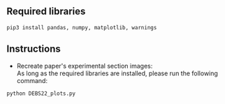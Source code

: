 ## Required libraries

```
pip3 install pandas, numpy, matplotlib, warnings
```

## Instructions
* Recreate paper's experimental section images: <br>
As long as the required libraries are installed, please run the following command: 
```
python DEBS22_plots.py
```
